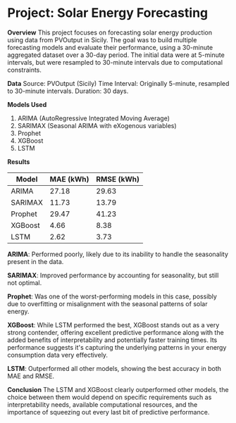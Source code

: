 # Project: Solar Energy Forecasting
**Overview**
This project focuses on forecasting solar energy production using data from PVOutput in Sicily. The goal was to build multiple forecasting models and evaluate their performance, using a 30-minute aggregated dataset over a 30-day period. The initial data were at 5-minute intervals, but were resampled to 30-minute intervals due to computational constraints.

**Data**
Source: PVOutput (Sicily)
Time Interval: Originally 5-minute, resampled to 30-minute intervals.
Duration: 30 days.

**Models Used**
1. ARIMA (AutoRegressive Integrated Moving Average)
2. SARIMAX (Seasonal ARIMA with eXogenous variables)
3. Prophet
4. XGBoost
5. LSTM

**Results**

| Model   | MAE (kWh) | RMSE (kWh) |
|---------|-----------|------------|
| ARIMA   | 27.18     | 29.63      |
| SARIMAX | 11.73     | 13.79      |
| Prophet | 29.47     | 41.23      |
| XGBoost | 4.66      | 8.38       |
| LSTM    | 2.62      | 3.73       |


**ARIMA**: Performed poorly, likely due to its inability to handle the seasonality present in the data.

**SARIMAX**: Improved performance by accounting for seasonality, but still not optimal.

**Prophet**: Was one of the worst-performing models in this case, possibly due to overfitting or misalignment with the seasonal patterns of solar energy.

**XGBoost**: While LSTM performed the best, XGBoost stands out as a very strong contender, offering excellent predictive performance along with the added benefits of interpretability and potentially faster training times. Its performance suggests it's capturing the underlying patterns in your energy consumption data very effectively.

**LSTM**: Outperformed all other models, showing the best accuracy in both MAE and RMSE.



**Conclusion**
The LSTM and XGBoost clearly outperformed other models, the choice between them would depend on specific requirements such as interpretability needs, available computational resources, and the importance of squeezing out every last bit of predictive performance.
